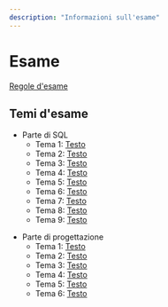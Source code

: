 ```yaml
---
description: "Informazioni sull'esame"
---
```


# Esame

[Regole d'esame](https://farinetti.github.io/materiale-bdcin/RegoleEsame24-25.pdf)

## Temi d'esame

- Parte di SQL
    - Tema 1: [Testo](https://farinetti.github.io/materiale-bdcin/TE-SQL1-Testo.pdf) <!-- e [Soluzione](https://farinetti.github.io/materiale-bdcin/TE-SQL1-Soluzione.pdf) -->
    - Tema 2: [Testo](https://farinetti.github.io/materiale-bdcin/TE-SQL2-Testo.pdf) <!-- e [Soluzione](https://farinetti.github.io/materiale-bdcin/TE-SQL2-Soluzione.pdf) -->
    - Tema 3: [Testo](https://farinetti.github.io/materiale-bdcin/TE-SQL3-Testo.pdf) <!-- e [Soluzione](https://farinetti.github.io/materiale-bdcin/TE-SQL3-Soluzione.pdf) -->
    - Tema 4: [Testo](https://farinetti.github.io/materiale-bdcin/TE-SQL4-Testo.pdf) <!-- e [Soluzione](https://farinetti.github.io/materiale-bdcin/TE-SQL4-Soluzione.pdf) -->
    - Tema 5: [Testo](https://farinetti.github.io/materiale-bdcin/TE-SQL5-Testo.pdf) <!-- e [Soluzione](https://farinetti.github.io/materiale-bdcin/TE-SQL5-Soluzione.pdf) -->
    - Tema 6: [Testo](https://farinetti.github.io/materiale-bdcin/TE-SQL6-Testo.pdf) <!-- e [Soluzione](https://farinetti.github.io/materiale-bdcin/TE-SQL6-Soluzione.pdf) -->
    - Tema 7: [Testo](https://farinetti.github.io/materiale-bdcin/TE-SQL7-Testo.pdf) <!-- e [Soluzione](https://farinetti.github.io/materiale-bdcin/TE-SQL7-Soluzione.pdf) -->
    - Tema 8: [Testo](https://farinetti.github.io/materiale-bdcin/TE-SQL8-Testo.pdf) <!-- e [Soluzione](https://farinetti.github.io/materiale-bdcin/TE-SQL8-Soluzione.pdf) -->
    - Tema 9: [Testo](https://farinetti.github.io/materiale-bdcin/TE-SQL9-Testo.pdf) <!-- e [Soluzione](https://farinetti.github.io/materiale-bdcin/TE-SQL9-Soluzione.pdf) -->

<!--
    - Temi d'esame proposti in aula il 12/01/2024: [Testo](https://farinetti.github.io/materiale-bdcin/Esercizi-12-01-24.pdf) e [Soluzione](https://farinetti.github.io/materiale-bdcin/Soluzioni-12-01-24.pdf)
-->

- Parte di progettazione
    - Tema 1: [Testo](https://farinetti.github.io/materiale-bdcin/TE-ER1-Testo.pdf) <!-- e [Soluzione](https://farinetti.github.io/materiale-bdcin/TE-ER1-Soluzione.pdf) -->
    - Tema 2: [Testo](https://farinetti.github.io/materiale-bdcin/TE-ER2-Testo.pdf) <!-- e [Soluzione](https://farinetti.github.io/materiale-bdcin/TE-ER2-Soluzione.pdf) -->
    - Tema 3: [Testo](https://farinetti.github.io/materiale-bdcin/TE-ER3-Testo.pdf) <!-- e [Soluzione](https://farinetti.github.io/materiale-bdcin/TE-ER3-Soluzione.pdf) -->
    - Tema 4: [Testo](https://farinetti.github.io/materiale-bdcin/TE-ER4-Testo.pdf) <!-- e [Soluzione](https://farinetti.github.io/materiale-bdcin/TE-ER4-Soluzione.pdf) -->
    - Tema 5: [Testo](https://farinetti.github.io/materiale-bdcin/TE-ER5-Testo.pdf) <!-- e [Soluzione](https://farinetti.github.io/materiale-bdcin/TE-ER5-Soluzione.pdf) -->
    - Tema 6: [Testo](https://farinetti.github.io/materiale-bdcin/TE-ER6-Testo.pdf) <!-- e [Soluzione](https://farinetti.github.io/materiale-bdcin/TE-ER6-Soluzione.pdf) -->
    


